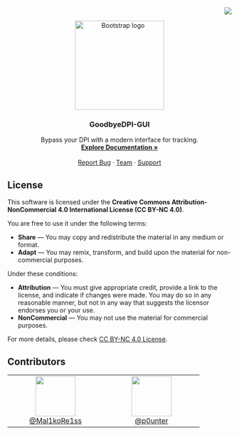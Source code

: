 <div align="right">
  <a href="https://github.com/Mal1koRe1ss/GoodbyeDPI-GUI/blob/main/docs/README.md">
    <img src="https://img.shields.io/badge/Türkçe-lang?style=flat&label=lang&color=%234933ff">
  </a>
</div>

<p align="center">
  <a href="https://github.com/p0unter">
    <img src="https://github.com/user-attachments/assets/da755ae2-a402-4876-ae8e-b518743d1f20" alt="Bootstrap logo" width="200" height="200">
  </a>
</p>
<h3 align="center">
  GoodbyeDPI-GUI
</h3>
<p align="center">
  Bypass your DPI with a modern interface for tracking.
  <br>
  <a href="#"><strong>Explore Documentation »</strong></a>
  <br>
  <br>
  <a href="#">Report Bug</a>
  ·
  <a href="#">Team</a>
  ·
  <a href="#">Support</a>
</p>

## License

This software is licensed under the **Creative Commons Attribution-NonCommercial 4.0 International License (CC BY-NC 4.0)**.

You are free to use it under the following terms:
- **Share** — You may copy and redistribute the material in any medium or format.
- **Adapt** — You may remix, transform, and build upon the material for non-commercial purposes.

Under these conditions:
- **Attribution** — You must give appropriate credit, provide a link to the license, and indicate if changes were made. You may do so in any reasonable manner, but not in any way that suggests the licensor endorses you or your use.
- **NonCommercial** — You may not use the material for commercial purposes.

For more details, please check [CC BY-NC 4.0 License](https://creativecommons.org/licenses/by-nc/4.0/).

## Contributors
<table>
  <tr>
    <td align="center" width="200">
      <a href="https://github.com/Mal1koRe1ss">
        <img src="https://github.com/user-attachments/assets/a4f77b6b-9270-4e64-b6ae-36ef4993fec1" height="90"><br>
        @Mal1koRe1ss
      </a>
    </td>
    <td align="center" width="200">
      <a href="https://github.com/p0unter">
        <img src="https://github.com/user-attachments/assets/80faed3f-90a0-4e1b-bf8e-38d79ff9ef35" height="90"><br>
        @p0unter
      </a>
    </td>
  </tr>
</table>
